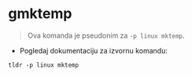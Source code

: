 # gmktemp

> Ova komanda je pseudonim za `-p linux mktemp`.

- Pogledaj dokumentaciju za izvornu komandu:

`tldr -p linux mktemp`

